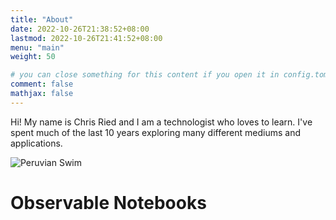 ```yaml
---
title: "About"
date: 2022-10-26T21:38:52+08:00
lastmod: 2022-10-26T21:41:52+08:00
menu: "main"
weight: 50

# you can close something for this content if you open it in config.toml.
comment: false
mathjax: false
---
```


Hi! My name is Chris Ried and I am a technologist who loves to learn. I've spent much of the last 10 years exploring many different mediums and applications. 

![Peruvian Swim](/images/river_chris.jpg#center)

# Observable Notebooks

